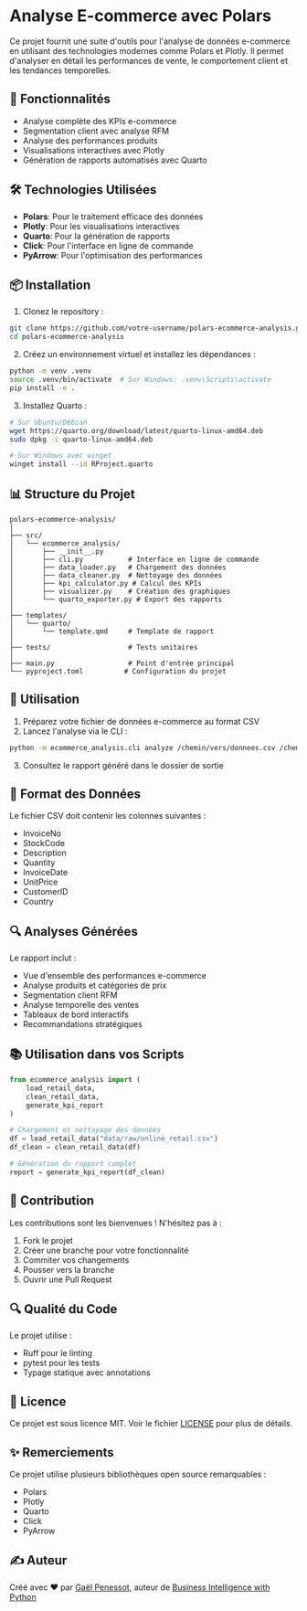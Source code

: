 # Analyse E-commerce avec Polars

Ce projet fournit une suite d'outils pour l'analyse de données e-commerce en utilisant des technologies modernes comme Polars et Plotly. Il permet d'analyser en détail les performances de vente, le comportement client et les tendances temporelles.

## 🎯 Fonctionnalités

* Analyse complète des KPIs e-commerce
* Segmentation client avec analyse RFM
* Analyse des performances produits
* Visualisations interactives avec Plotly
* Génération de rapports automatisés avec Quarto

## 🛠️ Technologies Utilisées

* **Polars**: Pour le traitement efficace des données
* **Plotly**: Pour les visualisations interactives
* **Quarto**: Pour la génération de rapports
* **Click**: Pour l'interface en ligne de commande
* **PyArrow**: Pour l'optimisation des performances

## 📦 Installation

1. Clonez le repository :
```bash
git clone https://github.com/votre-username/polars-ecommerce-analysis.git
cd polars-ecommerce-analysis
```

2. Créez un environnement virtuel et installez les dépendances :
```bash
python -m venv .venv
source .venv/bin/activate  # Sur Windows: .venv\Scripts\activate
pip install -e .
```

3. Installez Quarto :
```bash
# Sur Ubuntu/Debian
wget https://quarto.org/download/latest/quarto-linux-amd64.deb
sudo dpkg -i quarto-linux-amd64.deb

# Sur Windows avec winget
winget install --id RProject.quarto
```

## 📊 Structure du Projet

```
polars-ecommerce-analysis/
│
├── src/
│   └── ecommerce_analysis/
│       ├── __init__.py
│       ├── cli.py           # Interface en ligne de commande
│       ├── data_loader.py   # Chargement des données
│       ├── data_cleaner.py  # Nettoyage des données
│       ├── kpi_calculator.py # Calcul des KPIs
│       ├── visualizer.py    # Création des graphiques
│       └── quarto_exporter.py # Export des rapports
│
├── templates/
│   └── quarto/
│       └── template.qmd     # Template de rapport
│
├── tests/                   # Tests unitaires
│
├── main.py                  # Point d'entrée principal
└── pyproject.toml          # Configuration du projet
```

## 🚀 Utilisation

1. Préparez votre fichier de données e-commerce au format CSV
2. Lancez l'analyse via le CLI :
```bash
python -m ecommerce_analysis.cli analyze /chemin/vers/donnees.csv /chemin/sortie --template-dir /chemin/templates
```

3. Consultez le rapport généré dans le dossier de sortie

## 📝 Format des Données

Le fichier CSV doit contenir les colonnes suivantes :
* InvoiceNo
* StockCode
* Description
* Quantity
* InvoiceDate
* UnitPrice
* CustomerID
* Country

## 🔍 Analyses Générées

Le rapport inclut :
* Vue d'ensemble des performances e-commerce
* Analyse produits et catégories de prix
* Segmentation client RFM
* Analyse temporelle des ventes
* Tableaux de bord interactifs
* Recommandations stratégiques

## 📚 Utilisation dans vos Scripts

```python
from ecommerce_analysis import (
    load_retail_data,
    clean_retail_data,
    generate_kpi_report
)

# Chargement et nettoyage des données
df = load_retail_data("data/raw/online_retail.csv")
df_clean = clean_retail_data(df)

# Génération du rapport complet
report = generate_kpi_report(df_clean)
```

## 🤝 Contribution

Les contributions sont les bienvenues ! N'hésitez pas à :
1. Fork le projet
2. Créer une branche pour votre fonctionnalité
3. Commiter vos changements
4. Pousser vers la branche
5. Ouvrir une Pull Request

## 🔍 Qualité du Code

Le projet utilise :
- Ruff pour le linting
- pytest pour les tests
- Typage statique avec annotations

## 📄 Licence

Ce projet est sous licence MIT. Voir le fichier [LICENSE](LICENSE) pour plus de détails.

## ✨ Remerciements

Ce projet utilise plusieurs bibliothèques open source remarquables :
* Polars
* Plotly
* Quarto
* Click
* PyArrow

## ✍️ Auteur

Créé avec ❤️ par [Gaël Penessot](https://www.linkedin.com/in/gael-penessot), auteur de [Business Intelligence with Python](https://amzn.to/42jjs1o)